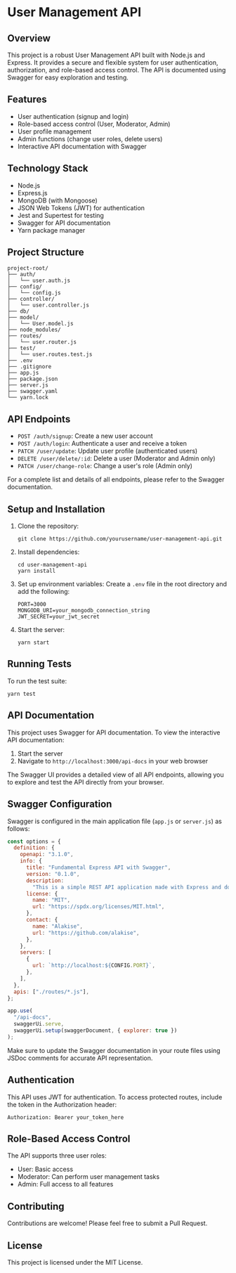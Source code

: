 # User Management API

## Overview

This project is a robust User Management API built with Node.js and Express. It provides a secure and flexible system for user authentication, authorization, and role-based access control. The API is documented using Swagger for easy exploration and testing.

## Features

- User authentication (signup and login)
- Role-based access control (User, Moderator, Admin)
- User profile management
- Admin functions (change user roles, delete users)
- Interactive API documentation with Swagger

## Technology Stack

- Node.js
- Express.js
- MongoDB (with Mongoose)
- JSON Web Tokens (JWT) for authentication
- Jest and Supertest for testing
- Swagger for API documentation
- Yarn package manager

## Project Structure

```
project-root/
├── auth/
│   └── user.auth.js
├── config/
│   └── config.js
├── controller/
│   └── user.controller.js
├── db/
├── model/
│   └── User.model.js
├── node_modules/
├── routes/
│   └── user.router.js
├── test/
│   └── user.routes.test.js
├── .env
├── .gitignore
├── app.js
├── package.json
├── server.js
├── swagger.yaml
└── yarn.lock
```

## API Endpoints

- `POST /auth/signup`: Create a new user account
- `POST /auth/login`: Authenticate a user and receive a token
- `PATCH /user/update`: Update user profile (authenticated users)
- `DELETE /user/delete/:id`: Delete a user (Moderator and Admin only)
- `PATCH /user/change-role`: Change a user's role (Admin only)

For a complete list and details of all endpoints, please refer to the Swagger documentation.

## Setup and Installation

1. Clone the repository:
   ```
   git clone https://github.com/yourusername/user-management-api.git
   ```

2. Install dependencies:
   ```
   cd user-management-api
   yarn install
   ```

3. Set up environment variables:
   Create a `.env` file in the root directory and add the following:
   ```
   PORT=3000
   MONGODB_URI=your_mongodb_connection_string
   JWT_SECRET=your_jwt_secret
   ```

4. Start the server:
   ```
   yarn start
   ```

## Running Tests

To run the test suite:

```
yarn test
```

## API Documentation

This project uses Swagger for API documentation. To view the interactive API documentation:

1. Start the server
2. Navigate to `http://localhost:3000/api-docs` in your web browser

The Swagger UI provides a detailed view of all API endpoints, allowing you to explore and test the API directly from your browser.

## Swagger Configuration

Swagger is configured in the main application file (`app.js` or `server.js`) as follows:

```javascript
const options = {
  definition: {
    openapi: "3.1.0",
    info: {
      title: "Fundamental Express API with Swagger",
      version: "0.1.0",
      description:
        "This is a simple REST API application made with Express and documented with Swagger",
      license: {
        name: "MIT",
        url: "https://spdx.org/licenses/MIT.html",
      },
      contact: {
        name: "Alakise",
        url: "https://github.com/alakise",
      },
    },
    servers: [
      {
        url: `http://localhost:${CONFIG.PORT}`,
      },
    ],
  },
  apis: ["./routes/*.js"],
};

app.use(
  "/api-docs",
  swaggerUi.serve,
  swaggerUi.setup(swaggerDocument, { explorer: true })
);
```

Make sure to update the Swagger documentation in your route files using JSDoc comments for accurate API representation.

## Authentication

This API uses JWT for authentication. To access protected routes, include the token in the Authorization header:

```
Authorization: Bearer your_token_here
```

## Role-Based Access Control

The API supports three user roles:

- User: Basic access
- Moderator: Can perform user management tasks
- Admin: Full access to all features

## Contributing

Contributions are welcome! Please feel free to submit a Pull Request.

## License

This project is licensed under the MIT License.